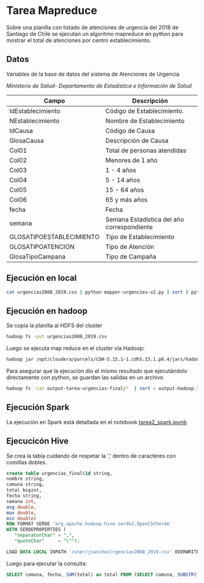 # Tarea Mapreduce

Sobre una planilla con listado de atenciones de urgencia del 2018 de Santiago de Chile se ejecutan un algoritmo mapreduce en python para mostrar el total de atenciones por centro establecimiento.

## Datos

Variables de la base de datos del sistema de Atenciones de Urgencia

*Ministerio de Salud- Departamento de Estadística e Información de Salud*

| Campo | Descripción |
|-------|-------------|
| IdEstablecimiento | Código de Establecimiento. |
| NEstablecimiento  | Nombre de Establecimiento |
| IdCausa | Código de Causa |
| GlosaCausa | Descripción de Causa |
| Col01 | Total de personas atendidas |
| Col02 | Menores de 1 año |
| Col03 | 1 - 4 años |
| Col04 | 5 - 14 años |
| Col05 | 15 - 64 años |
| Col06 | 65 y más años |
| fecha | Fecha |
| semana | Semana Estadística del año correspondiente | 
| GLOSATIPOESTABLECIMIENTO | Tipo de Establecimiento |
| GLOSATIPOATENCION | Tipo de Atención |
| GlosaTipoCampana | Tipo de Campaña |

## Ejecución en local

```sh
cat urgencias2008_2019.csv | python mapper-urgencies-v2.py | sort | python reducer-urgencies-v2.py | sort >  output-python.txt
``` 

## Ejecución en hadoop

Se copia la planilla al HDFS del cluster

```sh
hadoop fs -put urgencias2008_2019.csv
```

Luego se ejecuta map reduce en el cluster vía Hadoop:

```sh
hadoop jar /opt/cloudera/parcels/CDH-5.15.1-1.cdh5.15.1.p0.4/jars/hadoop-streaming-2.6.0-cdh5.15.1.jar -file mapper-urgencies-v2.py -mapper mapper-urgencies-v2.py -file reducer-urgencies-v2.py -reducer reducer-urgencies-v2.py -input urgencias2008_2019.csv -output output-tarea-urgencias-final
```

Para asegurar que la ejecución dio el mismo resultado que ejecutándolo directamente con python, se guardan las salidas en un archivo

```sh
hadoop fs -cat output-tarea-urgencias-final/*  | sort > output-hadoop.txt
```

## Ejecución Spark

La ejecución en Spark está detallada en el notebook [tarea2_spark.ipynb](https://github.com/tristobal/mapreduce-urgencies/blob/master/tarea2_spark.ipynb)

## Ejecucicón Hive

Se crea la tabla cuidando de respetar la ',' dentro de caracteres con comillas dobles.

```sql
create table urgencias_final(id string,
nombre string,
comuna string,
total bigint,
fecha string,
semana int,
avg double,
max double,
min double)
ROW FORMAT SERDE 'org.apache.hadoop.hive.serde2.OpenCSVSerde'
WITH SERDEPROPERTIES (
   "separatorChar" = ",",
   "quoteChar"     = "\"");

LOAD DATA LOCAL INPATH '/user/jsanchez/rgencias2008_2019.csv' OVERWRITE INTO TABLE urgencias_final;
```

Luego para ejecutar la consulta:
```sql
SELECT comuna, fecha, SUM(total) as total FROM (SELECT comuna, SUBSTR(fecha, 7, 4) AS fecha, SUM(cast(TRIM(total) as BIGINT)) as total FROM csanchez.urgencias_final GROUP BY comuna, fecha) a GROUP BY comuna, fecha ORDER BY comuna, fecha
```